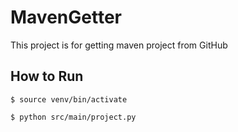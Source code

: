 # MavenGetter
This project is for getting maven project from GitHub

## How to Run
```
$ source venv/bin/activate
```
```
$ python src/main/project.py
```
